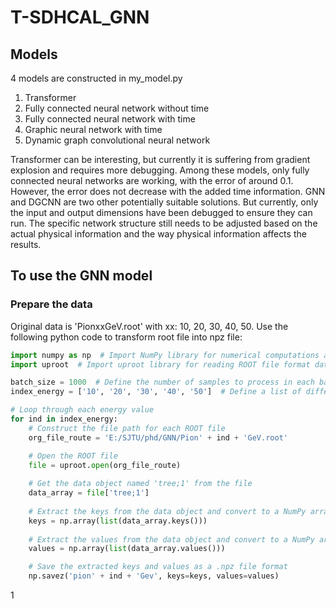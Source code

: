 # T-SDHCAL_GNN

## Models
4 models are constructed in my_model.py

1. Transformer
2. Fully connected neural network without time
3. Fully connected neural network with time
4. Graphic neural network with time
5. Dynamic graph convolutional neural network

Transformer can be interesting, but currently it is suffering from gradient explosion and requires more debugging.
Among these models, only fully connected neural networks are working, with the error of around 0.1. However, the error does not decrease with the added time information.
GNN and DGCNN are two other potentially suitable solutions. But currently, only the input and output dimensions have been debugged to ensure they can run. The specific network structure still needs to be adjusted based on the actual physical information and the way physical information affects the results.

## To use the GNN model
### Prepare the data
Original data is 'PionxxGeV.root' with xx: 10, 20, 30, 40, 50.
Use the following python code to transform root file into npz file:
```python
import numpy as np  # Import NumPy library for numerical computations and array operations
import uproot  # Import uproot library for reading ROOT file format data

batch_size = 1000  # Define the number of samples to process in each batch (not used in this code)
index_energy = ['10', '20', '30', '40', '50']  # Define a list of different energy values

# Loop through each energy value
for ind in index_energy:
    # Construct the file path for each ROOT file
    org_file_route = 'E:/SJTU/phd/GNN/Pion' + ind + 'GeV.root'

    # Open the ROOT file
    file = uproot.open(org_file_route)
    
    # Get the data object named 'tree;1' from the file
    data_array = file['tree;1']
    
    # Extract the keys from the data object and convert to a NumPy array
    keys = np.array(list(data_array.keys()))
    
    # Extract the values from the data object and convert to a NumPy array
    values = np.array(list(data_array.values()))

    # Save the extracted keys and values as a .npz file format
    np.savez('pion' + ind + 'Gev', keys=keys, values=values)
```
1
